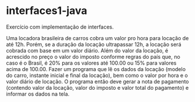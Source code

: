 # interfaces1-java
Exercício com implementação de interfaces. 

Uma locadora brasileira de carros cobra um valor pro hora para locação de até 12h. Porém, se a duração da locação ultrapassar 12h,  a locação será cobrada com base em um valor diário. Além do valor da locação, é acrescido no preço o valor do imposto conforme regras do país que, no caso é o Brasil, é 20% para os valores até 100.00 ou 15% para valores acima de 100.00. Fazer um programa que lê os dados da locação (modelo do carro, instante inicial e final da locação), bem como o valor por hora e o valor diário de locação. O programa então deve gerar a nota de pagamento (contendo valor da locação, valor do imposto e valor total do pagamento) e informar os dados na tela. 
